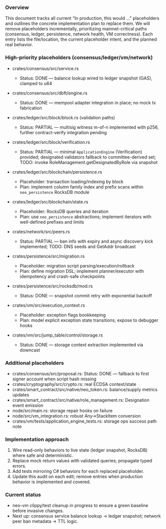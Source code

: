 ### Overview

This document tracks all current “In production, this would …” placeholders and outlines the concrete implementation plan to replace them. We will remove placeholders incrementally, prioritizing mainnet-critical paths (consensus, ledger, persistence, network health, VM correctness). Each entry lists the file/location, the current placeholder intent, and the planned real behavior.

### High-priority placeholders (consensus/ledger/vm/network)

- crates/consensus/src/service.rs
  - Status: DONE — balance lookup wired to ledger snapshot (GAS), clamped to u64

- crates/consensus/src/dbft/engine.rs
  - Status: DONE — mempool adapter integration in place; no mock tx fabrication

- crates/ledger/src/block/block.rs (validation paths)
  - Status: PARTIAL — multisig witness m-of-n implemented with p256, further contract-verify integration pending

- crates/ledger/src/block/verification.rs
  - Status: PARTIAL — minimal `ApplicationEngine` (Verification) provided; designated validators fallback to committee-derived set; TODO: invoke RoleManagement.getDesignatedByRole via snapshot

- crates/ledger/src/blockchain/persistence.rs
  - Placeholder: transaction loading/indexing by block
  - Plan: implement column family index and prefix scans within `neo_persistence` RocksDB module

- crates/ledger/src/blockchain/state.rs
  - Placeholder: RocksDB queries and iteration
  - Plan: use `neo_persistence` abstractions; implement iterators with well-defined prefixes and limits

- crates/network/src/peers.rs
  - Status: PARTIAL — ban info with expiry and async discovery kick implemented; TODO: DNS seeds and GetAddr broadcast

- crates/persistence/src/migration.rs
  - Placeholder: migration script parsing/execution/rollback
  - Plan: define migration DSL; implement planner/executor with idempotency and crash-safe checkpoints

- crates/persistence/src/rocksdb/mod.rs
  - Status: DONE — snapshot commit retry with exponential backoff

- crates/vm/src/execution_context.rs
  - Placeholder: exception flags bookkeeping
  - Plan: model explicit exception state transitions; expose to debugger hooks

- crates/vm/src/jump_table/control/storage.rs
  - Status: DONE — storage context extraction implemented via downcast

### Additional placeholders

- crates/consensus/src/proposal.rs: Status: DONE — fallback to first signer account when script hash missing
- crates/cryptography/src/crypto.rs: real ECDSA context/state
- crates/smart_contract/src/native/neo_token.rs: balance/supply metrics updates
- crates/smart_contract/src/native/role_management.rs: Designation event emission
- node/src/main.rs: storage repair hooks on failure
- node/src/vm_integration.rs: robust Any→StackItem conversion
- crates/vm/tests/application_engine_tests.rs: storage ops success path note

### Implementation approach

1) Wire read-only behaviors to live state (ledger snapshot, RocksDB) where safe and deterministic.
2) Replace mock return values with validated queries; propagate typed errors.
3) Add tests mirroring C# behaviors for each replaced placeholder.
4) Update this audit on each edit; remove entries when production behavior is implemented and covered.

### Current status

- neo-vm clippy/test cleanup in progress to ensure a green baseline before invasive changes.
- Next up: consensus service balance lookup → ledger snapshot; network peer ban metadata → TTL logic.


